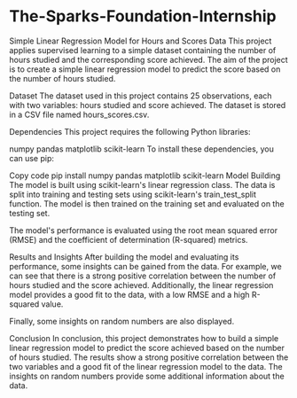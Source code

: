 # The-Sparks-Foundation-Internship
Simple Linear Regression Model for Hours and Scores Data
This project applies supervised learning to a simple dataset containing the number of hours studied and the corresponding score achieved. The aim of the project is to create a simple linear regression model to predict the score based on the number of hours studied.

Dataset
The dataset used in this project contains 25 observations, each with two variables: hours studied and score achieved. The dataset is stored in a CSV file named hours_scores.csv.

Dependencies
This project requires the following Python libraries:

numpy
pandas
matplotlib
scikit-learn
To install these dependencies, you can use pip:

Copy code
pip install numpy pandas matplotlib scikit-learn
Model Building
The model is built using scikit-learn's linear regression class. The data is split into training and testing sets using scikit-learn's train_test_split function. The model is then trained on the training set and evaluated on the testing set.

The model's performance is evaluated using the root mean squared error (RMSE) and the coefficient of determination (R-squared) metrics.

Results and Insights
After building the model and evaluating its performance, some insights can be gained from the data. For example, we can see that there is a strong positive correlation between the number of hours studied and the score achieved. Additionally, the linear regression model provides a good fit to the data, with a low RMSE and a high R-squared value.

Finally, some insights on random numbers are also displayed.

Conclusion
In conclusion, this project demonstrates how to build a simple linear regression model to predict the score achieved based on the number of hours studied. The results show a strong positive correlation between the two variables and a good fit of the linear regression model to the data. The insights on random numbers provide some additional information about the data.
